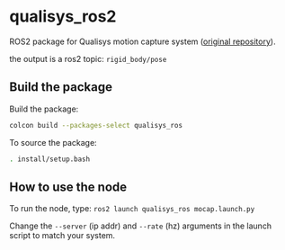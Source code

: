 # qualisys_ros2

ROS2 package for Qualisys motion capture system ([original repository](https://github.com/zp-yang/qualisys_ros)).

the output is a ros2 topic: `rigid_body/pose`

## Build the package

Build the package:

```bash
colcon build --packages-select qualisys_ros
```

To source the package:

```bash
. install/setup.bash
```

## How to use the node

To run the node, type: `ros2 launch qualisys_ros mocap.launch.py`

Change the `--server` (ip addr) and `--rate` (hz) arguments in the launch script to match your system.